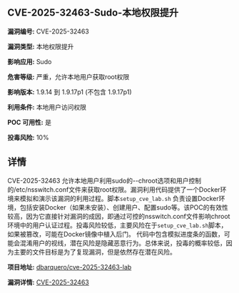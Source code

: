 ## CVE-2025-32463-Sudo-本地权限提升

**漏洞编号:** CVE-2025-32463

**漏洞类型:** 本地权限提升

**影响应用:** Sudo

**危害等级:** 严重，允许本地用户获取root权限

**影响版本:** 1.9.14 到 1.9.17p1 (不包含 1.9.17p1)

**利用条件:** 本地用户访问权限

**POC 可用性:** 是

**投毒风险:** 10%

## 详情

CVE-2025-32463 允许本地用户利用sudo的--chroot选项和用户控制的/etc/nsswitch.conf文件来获取root权限。漏洞利用代码提供了一个Docker环境来模拟和演示该漏洞的利用过程。脚本`setup_cve_lab.sh` 负责设置Docker环境，包括安装Docker（如果未安装）、创建用户、配置sudo等。该POC的有效性较高，因为它直接针对漏洞的成因，即通过可控的nsswitch.conf文件影响chroot环境中的用户认证过程。投毒风险较低，主要风险在于`setup_cve_lab.sh`脚本，如果被篡改，可能在Docker镜像中植入后门。 代码中包含模拟进度条的函数，可能会混淆用户的视线，潜在风险是隐藏恶意行为。总体来说，投毒的概率较低，因为主要的文件目标是为了复现漏洞，但是依然存在潜在风险。

**项目地址:** [dbarquero/cve-2025-32463-lab](https://github.com/dbarquero/cve-2025-32463-lab)

**漏洞详情:** [CVE-2025-32463](https://nvd.nist.gov/vuln/detail/CVE-2025-32463)